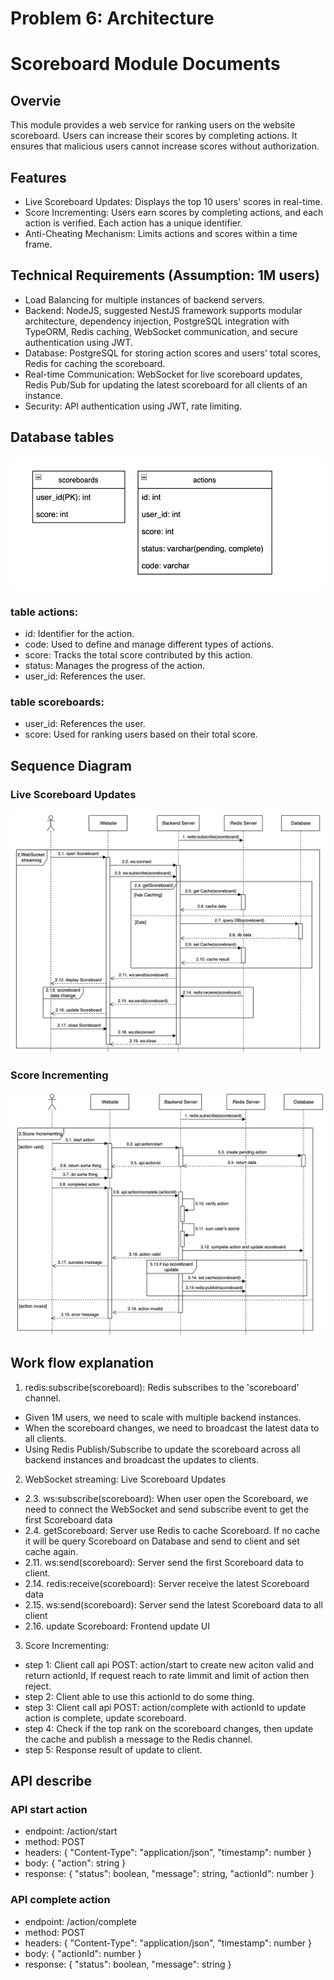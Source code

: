 # Problem 6: Architecture
# Scoreboard Module Documents

## Overvie
This module provides a web service for ranking users on the website scoreboard. Users can increase their scores by completing actions. It ensures that malicious users cannot increase scores without authorization.
## Features
- Live Scoreboard Updates: Displays the top 10 users' scores in real-time.
- Score Incrementing: Users earn scores by completing actions, and each action is verified. Each action has a unique identifier.
- Anti-Cheating Mechanism: Limits actions and scores within a time frame.

## Technical Requirements (Assumption: 1M users)
- Load Balancing for multiple instances of backend servers.
- Backend: NodeJS, suggested NestJS framework supports modular architecture, dependency injection, PostgreSQL integration with TypeORM, Redis caching, WebSocket communication, and secure authentication using JWT.
- Database: PostgreSQL for storing action scores and users' total scores, Redis for caching the scoreboard.
- Real-time Communication: WebSocket for live scoreboard updates, Redis Pub/Sub for updating the latest scoreboard for all clients of an instance.
- Security: API authentication using JWT, rate limiting.

## Database tables
![database](./database.png)
### table actions: 
- id: Identifier for the action.
- code: Used to define and manage different types of actions.
- score: Tracks the total score contributed by this action.
- status: Manages the progress of the action.
- user_id: References the user.
### table scoreboards:
- user_id: References the user.
- score: Used for ranking users based on their total score.
## Sequence Diagram
### Live Scoreboard Updates
![live-scoreboard-updates](./live-scoreboard-updates.png)
### Score Incrementing
![score-incrementing](./score-incrementing.png)

## Work flow explanation
1. redis:subscribe(scoreboard): Redis subscribes to the 'scoreboard' channel.
- Given 1M users, we need to scale with multiple backend instances.
- When the scoreboard changes, we need to broadcast the latest data to all clients.
- Using Redis Publish/Subscribe to update the scoreboard across all backend instances and broadcast the updates to clients.

2. WebSocket streaming: Live Scoreboard Updates
- 2.3. ws:subscribe(scoreboard): When user open the Scoreboard, we need to connect the WebSocket and send subscribe event to get the first Scoreboard data
- 2.4. getScoreboard: Server use Redis to cache Scoreboard. If no cache it will be query Scoreboard on Database and send to client and set cache again.
- 2.11. ws:send(scoreboard): Server send the first Scoreboard data to client.
- 2.14. redis:receive(scoreboard): Server receive the latest Scoreboard data 
- 2.15. ws:send(scoreboard): Server send the latest Scoreboard data to all client
- 2.16. update Scoreboard: Frontend update UI

3. Score Incrementing: 
- step 1: Client call api POST: action/start to create new aciton valid and return actionId, If request reach to rate limmit and limit of action then reject.
- step 2: Client able to use this actionId to do some thing.
- step 3: Client call api POST: action/complete with actionId to update action is complete, update scoreboard.
- step 4: Check if the top rank on the scoreboard changes, then update the cache and publish a message to the Redis channel.
- step 5: Response result of update to client.

## API describe 
### API start action
- endpoint: /action/start
- method: POST
- headers: { "Content-Type": "application/json", "timestamp": number }
- body: { "action": string }
- response: {  "status": boolean, "message": string, "actionId": number }

### API complete action
- endpoint: /action/complete
- method: POST
- headers: { "Content-Type": "application/json", "timestamp": number }
- body: { "actionId": number }
- response: { "status": boolean, "message": string }
